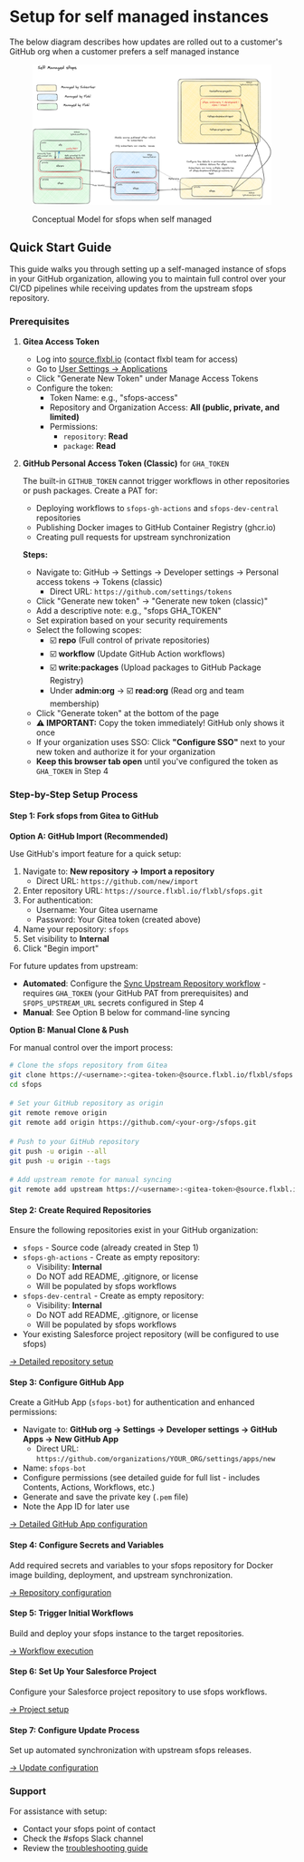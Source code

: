 # Setup for self managed instances

The below diagram describes how updates are rolled out to a customer's GitHub org when a customer prefers a self managed instance

<figure><img src="../../.gitbook/assets/image (1).png" alt=""><figcaption><p>Conceptual Model for sfops when self managed</p></figcaption></figure>

## Quick Start Guide

This guide walks you through setting up a self-managed instance of sfops in your GitHub organization, allowing you to maintain full control over your CI/CD pipelines while receiving updates from the upstream sfops repository.

### Prerequisites

1. **Gitea Access Token**
   - Log into [source.flxbl.io](https://source.flxbl.io) (contact flxbl team for access)
   - Go to [User Settings → Applications](https://source.flxbl.io/user/settings/applications)
   - Click "Generate New Token" under Manage Access Tokens
   - Configure the token:
     - Token Name: e.g., "sfops-access"
     - Repository and Organization Access: **All (public, private, and limited)**
     - Permissions:
       - `repository`: **Read**
       - `package`: **Read**

2. **GitHub Personal Access Token (Classic)** for `GHA_TOKEN`
   
   The built-in `GITHUB_TOKEN` cannot trigger workflows in other repositories or push packages. Create a PAT for:
   - Deploying workflows to `sfops-gh-actions` and `sfops-dev-central` repositories  
   - Publishing Docker images to GitHub Container Registry (ghcr.io)
   - Creating pull requests for upstream synchronization
   
   **Steps:**
   - Navigate to: GitHub → Settings → Developer settings → Personal access tokens → Tokens (classic)
     - Direct URL: `https://github.com/settings/tokens`
   - Click "Generate new token" → "Generate new token (classic)"
   - Add a descriptive note: e.g., "sfops GHA_TOKEN"
   - Set expiration based on your security requirements
   - Select the following scopes:
     - ☑️ **repo** (Full control of private repositories)
     - ☑️ **workflow** (Update GitHub Action workflows)
     - ☑️ **write:packages** (Upload packages to GitHub Package Registry)
     - Under **admin:org** → ☑️ **read:org** (Read org and team membership)
   - Click "Generate token" at the bottom of the page
   - **⚠️ IMPORTANT:** Copy the token immediately! GitHub only shows it once
   - If your organization uses SSO: Click **"Configure SSO"** next to your new token and authorize it for your organization
   - **Keep this browser tab open** until you've configured the token as `GHA_TOKEN` in Step 4

### Step-by-Step Setup Process

#### Step 1: Fork sfops from Gitea to GitHub

**Option A: GitHub Import (Recommended)**

Use GitHub's import feature for a quick setup:

1. Navigate to: **New repository → Import a repository**
   - Direct URL: `https://github.com/new/import`
2. Enter repository URL: `https://source.flxbl.io/flxbl/sfops.git`
3. For authentication:
   - Username: Your Gitea username
   - Password: Your Gitea token (created above)
4. Name your repository: `sfops`
5. Set visibility to **Internal**
6. Click "Begin import"

For future updates from upstream:
- **Automated**: Configure the [Sync Upstream Repository workflow](../workflow-details/sync-upstream-repository-and-create-pull-request.md) - requires `GHA_TOKEN` (your GitHub PAT from prerequisites) and `SFOPS_UPSTREAM_URL` secrets configured in Step 4
- **Manual**: See Option B below for command-line syncing

**Option B: Manual Clone & Push**

For manual control over the import process:

```bash
# Clone the sfops repository from Gitea
git clone https://<username>:<gitea-token>@source.flxbl.io/flxbl/sfops.git sfops
cd sfops

# Set your GitHub repository as origin
git remote remove origin
git remote add origin https://github.com/<your-org>/sfops.git

# Push to your GitHub repository
git push -u origin --all
git push -u origin --tags

# Add upstream remote for manual syncing
git remote add upstream https://<username>:<gitea-token>@source.flxbl.io/flxbl/sfops.git
```

#### Step 2: Create Required Repositories

Ensure the following repositories exist in your GitHub organization:
- `sfops` - Source code (already created in Step 1)
- `sfops-gh-actions` - Create as empty repository:
  - Visibility: **Internal**
  - Do NOT add README, .gitignore, or license
  - Will be populated by sfops workflows
- `sfops-dev-central` - Create as empty repository:
  - Visibility: **Internal**
  - Do NOT add README, .gitignore, or license
  - Will be populated by sfops workflows
- Your existing Salesforce project repository (will be configured to use sfops)

[→ Detailed repository setup](./1.-create-repositories.md)

#### Step 3: Configure GitHub App

Create a GitHub App (`sfops-bot`) for authentication and enhanced permissions:
- Navigate to: **GitHub org → Settings → Developer settings → GitHub Apps → New GitHub App**
  - Direct URL: `https://github.com/organizations/YOUR_ORG/settings/apps/new`
- Name: `sfops-bot`
- Configure permissions (see detailed guide for full list - includes Contents, Actions, Workflows, etc.)
- Generate and save the private key (`.pem` file)
- Note the App ID for later use

[→ Detailed GitHub App configuration](./github-app.md)

#### Step 4: Configure Secrets and Variables

Add required secrets and variables to your sfops repository for Docker image building, deployment, and upstream synchronization.

[→ Repository configuration](./3.-setting-up-sfops-repository.md)

#### Step 5: Trigger Initial Workflows

Build and deploy your sfops instance to the target repositories.

[→ Workflow execution](./4.-trigger-the-workflows.md)

#### Step 6: Set Up Your Salesforce Project

Configure your Salesforce project repository to use sfops workflows.

[→ Project setup](./5.-setting-up-project-repository.md)

#### Step 7: Configure Update Process

Set up automated synchronization with upstream sfops releases.

[→ Update configuration](./6.-fetching-upstream-changes/README.md)

### Support

For assistance with setup:
- Contact your sfops point of contact
- Check the #sfops Slack channel
- Review the [troubleshooting guide](../update-instructions/README.md)
